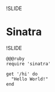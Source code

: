 !SLIDE
# Sinatra #

!SLIDE

    @@@ruby
    require 'sinatra'
    
    get '/hi' do
      "Hello World!"
    end